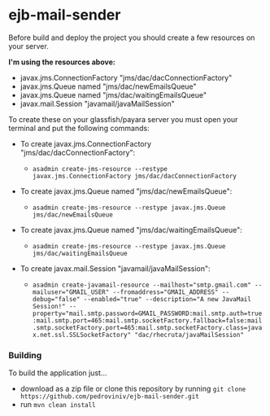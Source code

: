 # ejb-mail-sender

Before build and deploy the project you should create a few resources
on your server.

**I'm using the resources above:**
- javax.jms.ConnectionFactory "jms/dac/dacConnectionFactory"
- javax.jms.Queue named "jms/dac/newEmailsQueue"
- javax.jms.Queue named "jms/dac/waitingEmailsQueue"
- javax.mail.Session "javamail/javaMailSession"

To create these on your glassfish/payara server you must 
open your terminal and put the following commands:

- To create javax.jms.ConnectionFactory "jms/dac/dacConnectionFactory":
	- `asadmin create-jms-resource --restype javax.jms.ConnectionFactory jms/dac/dacConnectionFactory`

- To create javax.jms.Queue named "jms/dac/newEmailsQueue":
	- `asadmin create-jms-resource --restype javax.jms.Queue jms/dac/newEmailsQueue`

- To create javax.jms.Queue named "jms/dac/waitingEmailsQueue":
	- `asadmin create-jms-resource --restype javax.jms.Queue jms/dac/waitingEmailsQueue`

- To create javax.mail.Session "javamail/javaMailSession":
	- `asadmin create-javamail-resource --mailhost="smtp.gmail.com" --mailuser="GMAIL_USER" --fromaddress="GMAIL_ADDRESS" --debug="false" --enabled="true" --description="A new JavaMail Session!" --property="mail.smtp.password=GMAIL_PASSWORD:mail.smtp.auth=true:mail.smtp.port=465:mail.smtp.socketFactory.fallback=false:mail.smtp.socketFactory.port=465:mail.smtp.socketFactory.class=javax.net.ssl.SSLSocketFactory" "dac/rhecruta/javaMailSession"`

### Building

To build the application just...
- download as a zip file or clone this repository by running `git clone https://github.com/pedroviniv/ejb-mail-sender.git`
- run `mvn clean install` 
